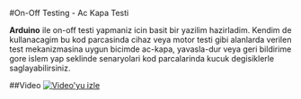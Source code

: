 #On-Off Testing - Ac Kapa Testi

**Arduino** ile on-off testi yapmaniz icin basit bir yazilim hazirladim. Kendim de kullanacagim bu kod parcasinda cihaz veya motor testi gibi alanlarda verilen test mekanizmasina uygun bicimde ac-kapa, yavasla-dur veya geri bildirime gore islem yap seklinde senaryolari kod parcalarinda kucuk degisiklerle saglayabilirsiniz.


##Video
[![Video'yu izle](https://img.youtube.com/vi/bSKhpkePVW4/maxresdefault.jpg)](https://youtu.be/bSKhpkePVW4)